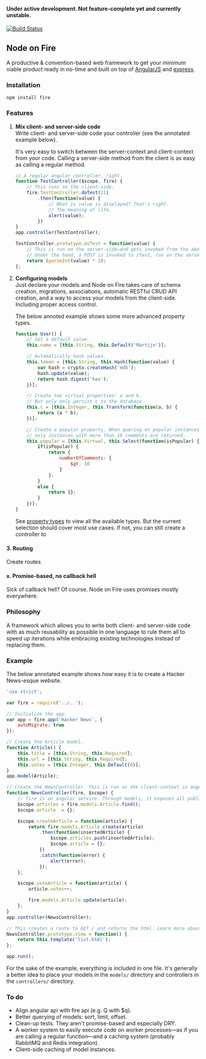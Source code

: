 #### Under active development. Not feature-complete yet and currently unstable.

[![Build Status](https://travis-ci.org/martijndeh/fire.svg?branch=master)](https://travis-ci.org/martijndeh/fire)
## Node on Fire
A productive & convention-based web framework to get your minimum viable product ready in no-time and built on top of [AngularJS](https://angularjs.org/) and [express](http://expressjs.com/).

### Installation
```
npm install fire
```

### Features

1.  **Mix client- and server-side code**  
	Write client- and server-side code your controller (see the annotated example below).

	It's very easy to switch between the server-context and client-context from your code. Calling a server-side method from the client is as easy as calling a regular method.

	```js
	// A regular angular controller, right.
	function TestController($scope, fire) {
		// This runs on the client-side.
		fire.TestController.doTest(21)
			.then(function(value) {
				// What is value is displayed? That's right.
				// The meaning of life.
				alert(value);
			})
	}
	app.controller(TestController);

	TestController.prototype.doTest = function(value) {
		// This is run on the server-side—and gets invoked from the above TestController.
		// Under the hood, a POST is invoked to /test, run on the server, and returned to the client.
		return (parseInt(value) * 2);
	};
	```

2. **Configuring models**  
	Just declare your models and Node on Fire takes care of schema creation, migrations, associations, automatic RESTful CRUD API creation, and a way to access your models from the client-side. Including proper access control.

	The below annoted example shows some more advanced property types.

	```js
	function User() {
		// Set a default value.
		this.name = [this.String, this.Default('Martijn')];

		// Automatically hash values.
		this.token = [this.String, this.Hash(function(value) {
			var hash = crypto.createHash('md5');
			hash.update(value);
			return hash.digest('hex');
		})];

		// Create two virtual properties: a and b.
		// But only only persist c to the database.
		this.c = [this.Integer, this.Transform(function(a, b) {
			return (a * b);
		})];

		// Create a popular property. When quering on popular instances,
		// only instances with more than 10 comments are returned.
		this.popular = [this.Virtual, this.Select(function(isPopular) {
			if(isPopular) {
				return {
					numberOfComments: {
						$gt: 10
					}
				};
			}
			else {
				return {};
			}
		})];
	}
	```

	See [property types](https://github.com/martijndeh/fire/wiki/Property-Types) to view all the available types. But the current selection should cover most use cases. If not, you can still create a controller to

#### 3. Routing
Create routes

#### x. Promise-based, no callback hell
Sick of callback hell? Of course. Node on Fire uses promises mostly everywhere.

### Philosophy

A framework which allows you to write both client- and server-side code with as much reusability as possible in one language to rule them all to speed up iterations while embracing existing technologies instead of replacing them.

### Example

The below annotated example shows how easy it is to create a Hacker News-esque website.

```js
'use strict';

var fire = require('../..');

// Initialize the app.
var app = fire.app('Hacker News', {
	autoMigrate: true
});

// Create the Article model.
function Article() {
	this.title = [this.String, this.Required];
	this.url = [this.String, this.Required];
	this.votes = [this.Integer, this.Default(0)];
}
app.model(Article);

// Create the NewsController. This is run on the client-context in angular.
function NewsController(fire, $scope) {
	// fire is an angular service. Through models, it exposes all public models from the server-context to the client-context. Under the hood, a RESTful API is generate on the server-context, which the client-context queries to create, read, update and delete models.
	$scope.articles = fire.models.Article.find();
	$scope.article	= {};

	$scope.createArticle = function(article) {
		return fire.models.Article.create(article)
			.then(function(insertedArticle) {
				$scope.articles.push(insertedArticle);
				$scope.article = {};
			})
			.catch(function(error) {
				alert(error);
			});
	};

	$scope.voteArticle = function(article) {
		article.votes++;

		fire.models.Article.update(article);
	};
}
app.controller(NewsController);

// This creates a route to GET / and returns the html. Learn more about [creating routes](https://github.com/martijndeh/fire/wiki/Routes).
NewsController.prototype.view = function() {
	return this.template('list.html');
};

app.run();
```

For the sake of the example, everything is included in one file. It's generally a better idea to place your models in the `models/` directory and controllers in the `controllers/` directory.

### To do
- Align angular api with fire api (e.g. Q with $q).
- Better querying of models: sort, limit, offset.
- Clean-up tests. They aren't promise-based and especially DRY.
- A worker system to easily execute code on worker processes—as if you are calling a regular function—and a caching system (probably RabbitMQ and Redis integration).
- Client-side caching of model instances.
